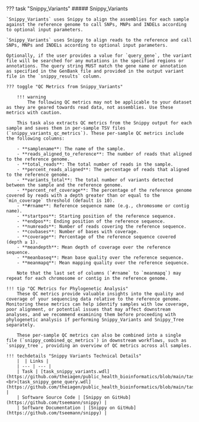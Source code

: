??? task "Snippy_Variants"
    ##### Snippy_Variants
<!-- if: snippy_streamline -->
    `Snippy_Variants` uses Snippy to align the assemblies for each sample against the reference genome to call SNPs, MNPs and INDELs according to optional input parameters. 
<!-- endif -->

<!-- if: snippy_variants -->
    `Snippy_Variants` uses Snippy to align reads to the reference and call SNPs, MNPs and INDELs according to optional input parameters.
<!-- endif -->

    Optionally, if the user provides a value for `query_gene`, the variant file will be searched for any mutations in the specified regions or annotations. The query string MUST match the gene name or annotation as specified in the GenBank file and provided in the output variant file in the `snippy_results` column.

    ??? toggle "QC Metrics from Snippy_Variants"
<!-- if: snippy_streamline -->
        !!! warning 
            The following QC metrics may not be applicable to your dataset as they are geared towards read data, not assemblies. Use these metrics with caution.
<!-- endif -->

        This task also extracts QC metrics from the Snippy output for each sample and saves them in per-sample TSV files (`snippy_variants_qc_metrics`). These per-sample QC metrics include the following columns:

        - **samplename**: The name of the sample.
        - **reads_aligned_to_reference**: The number of reads that aligned to the reference genome.
        - **total_reads**: The total number of reads in the sample.
        - **percent_reads_aligned**: The percentage of reads that aligned to the reference genome.
        - **variants_total**: The total number of variants detected between the sample and the reference genome.
        - **percent_ref_coverage**: The percentage of the reference genome covered by reads with a depth greater than or equal to the `min_coverage` threshold (default is 10).
        - **#rname**: Reference sequence name (e.g., chromosome or contig name).
        - **startpos**: Starting position of the reference sequence.
        - **endpos**: Ending position of the reference sequence.
        - **numreads**: Number of reads covering the reference sequence.
        - **covbases**: Number of bases with coverage.
        - **coverage**: Percentage of the reference sequence covered (depth ≥ 1).
        - **meandepth**: Mean depth of coverage over the reference sequence.
        - **meanbaseq**: Mean base quality over the reference sequence.
        - **meanmapq**: Mean mapping quality over the reference sequence.
 
        Note that the last set of columns (`#rname` to `meanmapq`) may repeat for each chromosome or contig in the reference genome.

<!-- if: snippy_variants -->
    !!! tip "QC Metrics for Phylogenetic Analysis"
        These QC metrics provide valuable insights into the quality and coverage of your sequencing data relative to the reference genome. Monitoring these metrics can help identify samples with low coverage, poor alignment, or potential issues that may affect downstream analyses, and we recommend examining them before proceeding with phylogenetic analysis if performing Snippy_Variants and Snippy_Tree separately.

        These per-sample QC metrics can also be combined into a single file (`snippy_combined_qc_metrics`) in downstream workflows, such as `snippy_tree`, providing an overview of QC metrics across all samples.
<!-- endif -->

    !!! techdetails "Snippy Variants Technical Details"
        |  | Links |
        | --- | --- |
        | Task | [task_snippy_variants.wdl](https://github.com/theiagen/public_health_bioinformatics/blob/main/tasks/gene_typing/variant_detection/task_snippy_variants.wdl)<br>[task_snippy_gene_query.wdl](https://github.com/theiagen/public_health_bioinformatics/blob/main/tasks/gene_typing/variant_detection/task_snippy_gene_query.wdl) |
        | Software Source Code | [Snippy on GitHub](https://github.com/tseemann/snippy) |
        | Software Documentation | [Snippy on GitHub](https://github.com/tseemann/snippy) |
